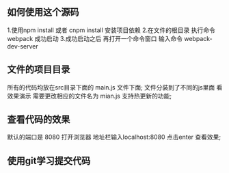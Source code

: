 ## 如何使用这个源码
1.使用npm install 或者  cnpm install  安装项目依赖
2.在文件的根目录  执行命令 webpack 成功启动
3.成功启动之后 再打开一个命令窗口 输入命令 webpack-dev-server

## 文件的项目目录
 所有的代码均放在src目录下面的 main.js 文件下面;
 文件分装到了不同的js里面 看效果演示 需要更改相应的文件名为 mian.js 
 支持热更新的功能;

## 查看代码的效果
默认的端口是 8080
打开浏览器  地址栏输入localhost:8080  点击enter 查看效果;

## 使用git学习提交代码



